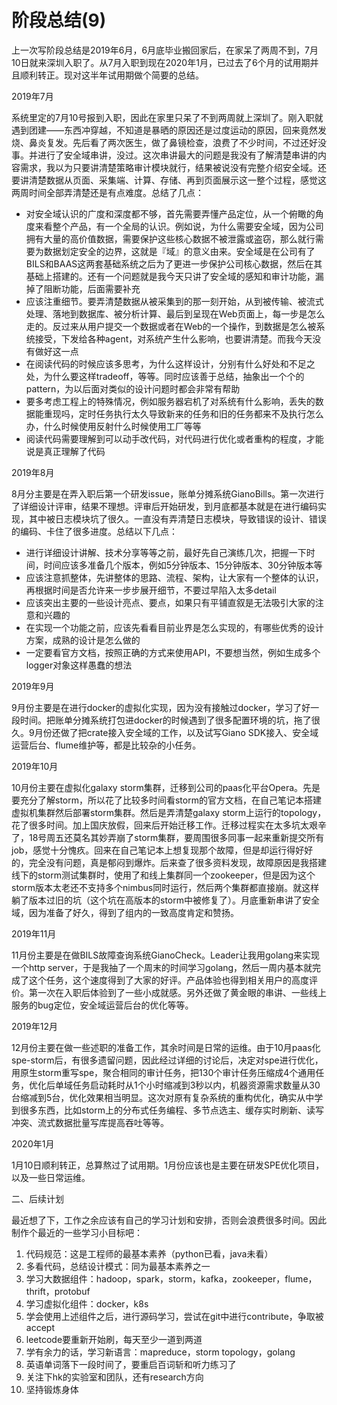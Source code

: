 # 阶段总结(9)



上一次写阶段总结是2019年6月，6月底毕业搬回家后，在家呆了两周不到，7月10日就来深圳入职了。从7月入职到现在2020年1月，已过去了6个月的试用期并且顺利转正。现对这半年试用期做个简要的总结。

2019年7月

系统里定的7月10号报到入职，因此在家里只呆了不到两周就上深圳了。刚入职就遇到团建——东西冲穿越，不知道是暴晒的原因还是过度运动的原因，回来竟然发烧、鼻炎复发。先后看了两次医生，做了鼻镜检查，浪费了不少时间，不过还好没事。并进行了安全域串讲，没过。这次串讲最大的问题是我没有了解清楚串讲的内容需求，我以为只要讲清楚策略审计模块就行，结果被说没有完整介绍安全域。还要讲清楚数据从页面、采集端、计算、存储、再到页面展示这一整个过程，感觉这两周时间全部弄清楚还是有点难度。总结了几点：

- 对安全域认识的广度和深度都不够，首先需要弄懂产品定位，从一个俯瞰的角度来看整个产品，有一个全局的认识。例如说，为什么需要安全域，因为公司拥有大量的高价值数据，需要保护这些核心数据不被泄露或盗窃，那么就行需要为数据划定安全的边界，这就是『域』的意义由来。安全域是在公司有了BILS和BAAS这两套基础系统之后为了更进一步保护公司核心数据，然后在其基础上搭建的。还有一个问题就是我今天只讲了安全域的感知和审计功能，漏掉了阻断功能，后面需要补充
- 应该注重细节。要弄清楚数据从被采集到的那一刻开始，从到被传输、被流式处理、落地到数据库、被分析计算、最后到呈现在Web页面上，每一步是怎么走的。反过来从用户提交一个数据或者在Web的一个操作，到数据是怎么被系统接受，下发给各种agent，对系统产生什么影响，也要讲清楚。而我今天没有做好这一点
- 在阅读代码的时候应该多思考，为什么这样设计，分别有什么好处和不足之处，为什么要这样tradeoff，等等。同时应该善于总结，抽象出一个个的pattern，为以后面对类似的设计问题时都会非常有帮助
- 要多考虑工程上的特殊情况，例如服务器宕机了对系统有什么影响，丢失的数据能重现吗，定时任务执行太久导致新来的任务和旧的任务都来不及执行怎么办，什么时候使用反射什么时候使用工厂等等
- 阅读代码需要理解到可以动手改代码，对代码进行优化或者重构的程度，才能说是真正理解了代码

2019年8月

8月分主要是在弄入职后第一个研发issue，账单分摊系统GianoBills。第一次进行了详细设计评审，结果不理想。评审后开始研发，到月底都基本就是在进行编码实现，其中被日志模块坑了很久。一直没有弄清楚日志模块，导致错误的设计、错误的编码、卡住了很多进度。总结以下几点：

- 进行详细设计讲解、技术分享等等之前，最好先自己演练几次，把握一下时间，时间应该多准备几个版本，例如5分钟版本、15分钟版本、30分钟版本等
- 应该注意抓整体，先讲整体的思路、流程、架构，让大家有一个整体的认识，再根据时间是否允许来一步步展开细节，不要过早陷入太多detail
- 应该突出主要的一些设计亮点、要点，如果只有平铺直叙是无法吸引大家的注意和兴趣的
- 在实现一个功能之前，应该先看看目前业界是怎么实现的，有哪些优秀的设计方案，成熟的设计是怎么做的
- 一定要看官方文档，按照正确的方式来使用API，不要想当然，例如生成多个logger对象这样愚蠢的想法

2019年9月

9月份主要是在进行docker的虚拟化实现，因为没有接触过docker，学习了好一段时间。把账单分摊系统打包进docker的时候遇到了很多配置环境的坑，拖了很久。9月份还做了把crate接入安全域的工作，以及试写Giano SDK接入、安全域运营后台、flume维护等，都是比较杂的小任务。

2019年10月

10月份主要在虚拟化galaxy  storm集群，迁移到公司的paas化平台Opera。先是要充分了解storm，所以花了比较多时间看storm的官方文档，在自己笔记本搭建虚拟机集群然后部署storm集群。然后是弄清楚galaxy  storm上运行的topology，花了很多时间。加上国庆放假，回来后开始迁移工作。迁移过程实在太多坑太艰辛了，18号周五还莫名其妙弄崩了storm集群，要周围很多同事一起来重新提交所有job，感觉十分愧疚。回来在自己笔记本上想复现那个故障，但是却运行得好好的，完全没有问题，真是郁闷到爆炸。后来查了很多资料发现，故障原因是我搭建线下的storm测试集群时，使用了和线上集群同一个zookeeper，但是因为这个storm版本太老还不支持多个nimbus同时运行，然后两个集群都直接崩。就这样躺了版本过旧的坑（这个坑在高版本的storm中被修复了）。月底重新串讲了安全域，因为准备了好久，得到了组内的一致高度肯定和赞扬。

2019年11月

11月份主要是在做BILS故障查询系统GianoCheck。Leader让我用golang来实现一个http server，于是我抽了一个周末的时间学习golang，然后一周内基本就完成了这个任务，这个速度得到了大家的好评。产品体验也得到相关用户的高度评价。第一次在入职后体验到了一些小成就感。另外还做了黄金眼的串讲、一些线上服务的bug定位，安全域运营后台的优化等等。

2019年12月

12月份主要在做一些述职的准备工作，其余时间是日常的运维。由于10月paas化spe-storm后，有很多遗留问题，因此经过详细的讨论后，决定对spe进行优化，用原生storm重写spe，聚合相同的审计任务，把130个审计任务压缩成4个通用任务，优化后单域任务启动耗时从1个小时缩减到3秒以内，机器资源需求数量从30台缩减到5台，优化效果相当明显。这次对原有复杂系统的重构优化，确实从中学到很多东西，比如storm上的分布式任务编程、多节点选主、缓存实时刷新、读写冲突、流式数据批量写库提高吞吐等等。

2020年1月

1月10日顺利转正，总算熬过了试用期。1月份应该也是主要在研发SPE优化项目，以及一些日常运维。

二、后续计划

最近想了下，工作之余应该有自己的学习计划和安排，否则会浪费很多时间。因此制作个最近的一些学习小目标吧：

  1. 代码规范：这是工程师的最基本素养（python已看，java未看）
  2. 多看代码，总结设计模式：同为最基本素养之一
  3. 学习大数据组件：hadoop，spark，storm，kafka，zookeeper，flume，thrift，protobuf
  4. 学习虚拟化组件：docker，k8s
  5. 学会使用上述组件之后，进行源码学习，尝试在git中进行contribute，争取被accept
  6. leetcode要重新开始刷，每天至少一道到两道
  7. 学有余力的话，学习新语言：mapreduce，storm topology，golang
  8. 英语单词落下一段时间了，要重启百词斩和听力练习了
  9. 关注下hk的实验室和团队，还有research方向
  10. 坚持锻炼身体

